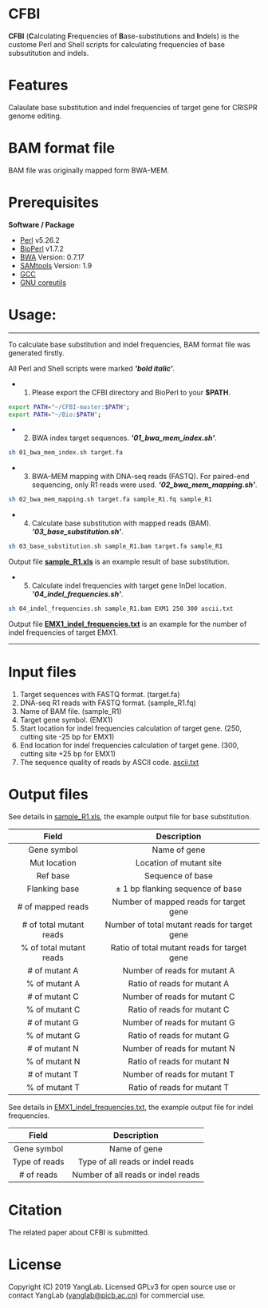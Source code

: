 # CFBI
**CFBI** (**C**alculating **F**requencies of **B**ase-substitutions and **I**ndels) is the custome Perl and Shell scripts for calculating frequencies of base subsutitution and indels.

# Features

Calaulate base substitution and indel frequencies of target gene for CRISPR genome editing.

# BAM format file

BAM file was originally mapped form BWA-MEM.

# Prerequisites

**Software / Package**

* [Perl](https://www.perl.org/) v5.26.2
* [BioPerl](https://bioperl.org/) v1.7.2
* [BWA](http://bio-bwa.sourceforge.net/) Version: 0.7.17
* [SAMtools](http://samtools.sourceforge.net/) Version: 1.9
* [GCC](https://gcc.gnu.org/)
* [GNU coreutils](http://www.gnu.org/licenses/gpl.html)

# Usage: 
-----------------------------------
To calculate base substitution and indel frequencies, BAM format file was generated firstly.

All Perl and Shell scripts were marked ***'bold italic'***.
* 1. Please export the CFBI directory and BioPerl to your **$PATH**.
```bash or zsh
export PATH="~/CFBI-master:$PATH";
export PATH="~/Bio:$PATH";

```

* 2. BWA index target sequences. 
***'01_bwa_mem_index.sh'***.
```bash
sh 01_bwa_mem_index.sh target.fa
```

* 3. BWA-MEM mapping with DNA-seq reads (FASTQ). For paired-end sequencing, only R1 reads were used.
***'02_bwa_mem_mapping.sh'***.
```bash
sh 02_bwa_mem_mapping.sh target.fa sample_R1.fq sample_R1
```

* 4. Calculate base substitution with mapped reads (BAM).
***'03_base_substitution.sh'***.
```bash
sh 03_base_substitution.sh sample_R1.bam target.fa sample_R1
```
Output file [**sample_R1.xls**](https://github.com/xueweireally/CRISPRtarget/blob/master/example_output/sample_R1.xls) is an example result of base substitution.

* 5. Calculate indel frequencies with target gene InDel location.
***'04_indel_frequencies.sh'***.
```bash
sh 04_indel_frequencies.sh sample_R1.bam EXM1 250 300 ascii.txt
```
Output file [**EMX1_indel_frequencies.txt**](https://github.com/xueweireally/CRISPRtarget/blob/master/example_output/EMX1_indel_frequencies.txt) is an example for the number of indel frequencies of target EMX1.

-----------------------------------

# Input files
1. Target sequences with FASTQ format. (target.fa)
2. DNA-seq R1 reads with FASTQ format. (sample_R1.fq)
3. Name of BAM file. (sample_R1)
4. Target gene symbol. (EMX1)
5. Start location for indel frequencies calculation of target gene. (250, cutting site -25 bp for EMX1)
5. End location for indel frequencies calculation of target gene. (300, cutting site +25 bp for EMX1)
6. The sequence quality of reads by ASCII code. [ascii.txt](https://github.com/xueweireally/CRISPRtarget/blob/master/ascii.txt)


# Output files
See details in [sample_R1.xls](https://github.com/xueweireally/CRISPRtarget/blob/master/example_output/sample_R1.xls), the example output file for base substitution.

| Field       	          | Description                                  |
| :---------------------: | :------------------------------------------: |
| Gene symbol  	          | Name of gene                                 |
| Mut location    	      | Location of mutant site                      |
| Ref base       	        | Sequence of base   	                         |
| Flanking base           | ± 1 bp flanking sequence of base	           |
| # of mapped reads       | Number of mapped reads for target gene       |
| # of total mutant reads | Number of total mutant reads for target gene |
| % of total mutant reads | Ratio of total mutant reads for target gene	 |
| # of mutant A           | Number of reads for mutant A	               |
| % of mutant A           | Ratio of reads for mutant A	                 |
| # of mutant C           | Number of reads for mutant C	               |
| % of mutant C           | Ratio of reads for mutant C	                 |
| # of mutant G           | Number of reads for mutant G	               |
| % of mutant G           | Ratio of reads for mutant G	                 |
| # of mutant N           | Number of reads for mutant N	               |
| % of mutant N           | Ratio of reads for mutant N	                 |
| # of mutant T           | Number of reads for mutant T	               |
| % of mutant T           | Ratio of reads for mutant T	                 |

See details in [EMX1_indel_frequencies.txt](https://github.com/xueweireally/CRISPRtarget/blob/master/example_output/EMX1_indel_frequencies.txt), the example output file for indel frequencies.

| Field       	          | Description                                  |
| :---------------------: | :------------------------------------------: |
| Gene symbol  	          | Name of gene                                 |
| Type of reads    	      | Type of all reads or indel reads             |
| # of reads       	      | Number of all reads or indel reads   	       |


# Citation

The related paper about CFBI is submitted.

# License

Copyright (C) 2019 YangLab. Licensed GPLv3 for open source use or contact YangLab (yanglab@picb.ac.cn) for commercial use.
